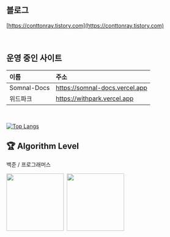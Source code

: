 ## 블로그
[https://conttonray.tistory.com](https://conttonray.tistory.com)

<br/>

## 운영 중인 사이트
|            이름            |                    주소                    |
|:--------------------------|:------------------------------------------|
| Somnal-Docs               | https://somnal-docs.vercel.app            |
| 위드파크                    | https://withpark.vercel.app               |

<br/>

[![Top Langs](https://github-readme-stats.vercel.app/api/top-langs/?username=somnal-dev&layout=donut&theme=tokyonight&langs_count=6&custom_title=가장%20많이%20쓰는%20언어&hide=jupyter%20notebook)]()

## 🏆 Algorithm Level
백준 / 프로그래머스

<a href="https://solved.ac/somnwal"><img src="http://mazassumnida.wtf/api/v2/generate_badge?boj=somnwal" height="150"/></a>&nbsp;
<a href="https://solved.ac/somnwal"><img src="https://github.com/somnwal/github-programmers-rank/blob/master/lib/result.svg" height="150"/></a>
<br/>


